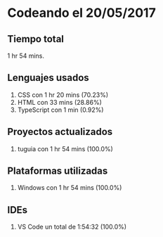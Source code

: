 # Codeando el 20/05/2017

## Tiempo total
1 hr 54 mins.

## Lenguajes usados
1. CSS con 1 hr 20 mins (70.23%)
1. HTML con 33 mins (28.86%)
1. TypeScript con 1 min (0.92%)

## Proyectos actualizados
1. tuguia con 1 hr 54 mins (100.0%)

## Plataformas utilizadas
1. Windows con 1 hr 54 mins (100.0%)

## IDEs
1. VS Code un total de 1:54:32 (100.0%)
